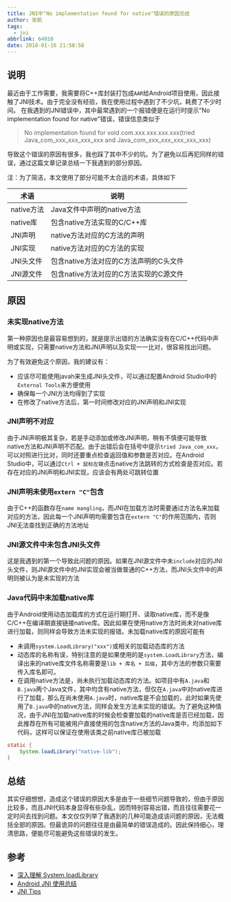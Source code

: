 ```yaml
---
title: JNI中"No implementation found for native"错误的原因总结
author: 张帆
tags:
  - jni
abbrlink: 64010
date: 2018-01-16 21:58:58
---
```


## 说明

最近由于工作需要，我需要将C++库封装打包成`AAR`给Android项目使用，因此接触了JNI技术。由于完全没有经验，我在使用过程中遇到了不少坑，耗费了不少时间。
在我遇到的JNI错误中，其中最常遇到的一个报错便是在运行时提示"No implementation found for native"错误，错误信息类似于

> No implementation found for void com.xxx.xxx.xxx.xxx(tried Java_com_xxx_xxx_xxx_xxx and Java_com_xxx_xxx_xxx_xxx_xxx)

导致这个错误的原因有很多，我也踩了其中不少的坑。为了避免以后再犯同样的错误，通过这篇文章记录总结一下我遇到的部分原因。

注：为了简洁，本文使用了部分可能不太合适的术语，具体如下

| 术语       | 说明                                   |
| ---        | ---                                    |
| native方法 | Java文件中声明的native方法             |
| native库   | 包含native方法实现的C/C++库            |
| JNI声明    | native方法对应的C方法的声明            |
| JNI实现    | native方法对应的C方法的实现            |
| JNI头文件  | 包含native方法对应的C方法声明的C头文件 |
| JNI源文件  | 包含native方法对应的C方法实现的C源文件 |

<!--more-->

## 原因

### 未实现native方法

第一种原因也是最容易想到的，就是提示出错的方法确实没有在C/C++代码中声明或实现，只需要native方法和JNI声明以及实现一一比对，很容易找出问题。

为了有效避免这个原因，我的建议有：

- 应该尽可能使用javah来生成JNI头文件，可以通过配置Android Studio中的`External Tools`来方便使用
- 确保每一个JNI方法均得到了实现
- 在修改了native方法后，第一时间修改对应的JNI声明和JNI实现

### JNI声明不对应

由于JNI声明极其复杂，若是手动添加或修改JNI声明，稍有不慎便可能导致native方法和JNI声明不匹配。由于出错后会在括号中提示`tried Java_com_xxx`，可以对照进行比对，同时还要重点检查返回值和参数是否对应。在Android Studio中，可以通过`Ctrl + 鼠标左键`点击native方法跳转的方式检查是否对应。若存在对应的JNI声明和JNI实现，应该会有两处可跳转位置

### JNI声明未使用`extern "C"`包含

由于C++的函数存在`name mangling`，而JNI在加载方法时需要通过方法名来加载对应的方法，因此每一个JNI声明均需要包含在`extern "C"`的作用范围内，否则JNI无法查找到正确的方法地址

### JNI源文件中未包含JNI头文件

这是我遇到的第一个导致此问题的原因。如果在JNI源文件中未`include`对应的JNI头文件，则JNI源文件中的JNI实现会被当做普通的C++方法，而JNI头文件中的声明则被认为是未实现的方法

### Java代码中未加载native库

由于Android使用动态加载库的方式在运行期打开、读取native库，而不是像C/C++在编译期直接链接native库。因此如果在使用native方法时尚未对native库进行加载，则同样会导致方法未实现的报错。未加载native库的原因可能有

- 未调用`system.LoadLibrary("xxx")`或相关的加载动态库的方法
- 动态库的名称有误，特别注意的是如果使用的是`system.LoadLibrary`方法，编译出来的native库文件名称需要是`lib + 库名 + 后缀`，其中方法的参数只需要传入库名即可。
- 在调用native方法是，尚未执行加载动态库的方法。如项目中有`A.java`和`B.java`两个Java文件，其中均含有native方法，但仅在`A.java`中对native库进行了加载，那么在尚未使用`A.java`时，native库是不会加载的，此时如果先使用了`B.java`中的native方法，同样会发生方法未实现的错误。为了避免这种情况，由于JNI在加载native库的时候会检查要加载的native库是否已经加载，因此推荐在所有可能被用户直接使用的包含native方法的Java类中，均添加如下代码，这样可以保证在使用该类之前native库已被加载

``` java
static {
    System.loadLibrary("native-lib");
}
```

## 总结

其实仔细想想，造成这个错误的原因大多是由于一些细节问题导致的，但由于原因比较多，而且JNI代码本身显得有些杂乱，因而特别容易出错，而且往往需要花一定时间去找到问题。本文仅仅列举了我遇到的几种可能造成该问题的原因，无法概括全部的原因。但最诡异的问题往往是由最简单的错误造成的。因此保持细心，理清思路，便能尽可能避免这些错误的发生。

## 参考

- [深入理解 System.loadLibrary](https://pqpo.me/2017/05/31/system-loadlibrary/)
- [Android JNI 使用总结](http://blog.guorongfei.com/2017/01/24/android-jni-tips-md/)
- [JNI Tips](https://developer.android.com/training/articles/perf-jni.html)

<script src="https://utteranc.es/client.js"
        repo="xyz1001/xyz1001.github.io"
        issue-term="title"
        theme="github-light"
        crossorigin="anonymous"
        async>
</script>
